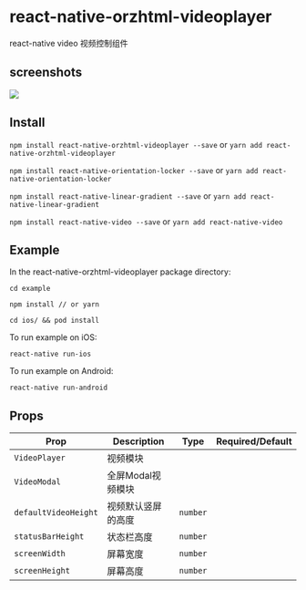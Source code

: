 # react-native-orzhtml-videoplayer

react-native video 视频控制组件

## screenshots

![](https://raw.githubusercontent.com/orzhtml/react-native-orzhtml-videoplayer/master/screenshots/1.gif)


## Install

`npm install react-native-orzhtml-videoplayer --save` or `yarn add react-native-orzhtml-videoplayer`

`npm install react-native-orientation-locker --save` or `yarn add react-native-orientation-locker`

`npm install react-native-linear-gradient --save` or `yarn add react-native-linear-gradient`

`npm install react-native-video --save` or `yarn add react-native-video`


## Example

In the react-native-orzhtml-videoplayer package directory:

```
cd example

npm install // or yarn

cd ios/ && pod install
```

To run example on iOS:

`react-native run-ios`

To run example on Android:

`react-native run-android`

## Props

Prop | Description | Type | Required/Default
------ | ------ | ------ | ------
`VideoPlayer`|视频模块|      |
`VideoModal`|全屏Modal视频模块|      |
`defaultVideoHeight`|视频默认竖屏的高度|`number`|
`statusBarHeight`|状态栏高度|`number`
`screenWidth`|屏幕宽度|`number`
`screenHeight`|屏幕高度|`number`


